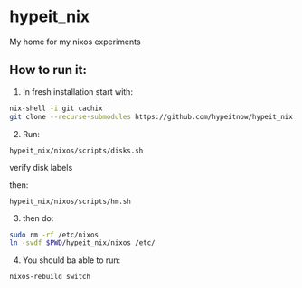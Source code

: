 # hypeit_nix
My home for my nixos experiments
## How to run it:

1. In fresh installation start with:
```bash
nix-shell -i git cachix
git clone --recurse-submodules https://github.com/hypeitnow/hypeit_nix.git
```
2. Run:
   
`hypeit_nix/nixos/scripts/disks.sh`

verify disk labels

then:

`hypeit_nix/nixos/scripts/hm.sh`

3. then do:

```bash
sudo rm -rf /etc/nixos
ln -svdf $PWD/hypeit_nix/nixos /etc/
```

4. You should ba able to run: 

```bash
nixos-rebuild switch
```
